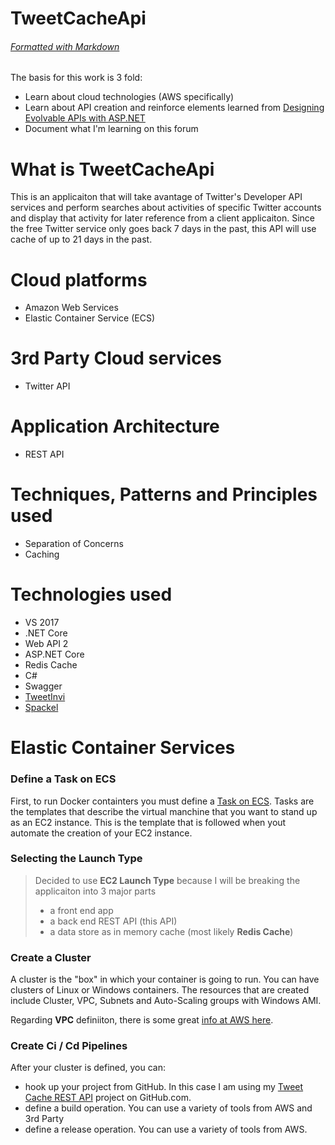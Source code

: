 # TweetCacheApi
###### [Formatted with Markdown](https://github.com/adam-p/markdown-here/wiki/Markdown-Here-Cheatsheet)

The basis for this work is 3 fold:
- Learn about cloud technologies (AWS specifically)
- Learn about API creation and reinforce elements learned from [Designing Evolvable APIs with ASP.NET](https://www.amazon.com/gp/product/1449337716/ref=oh_aui_detailpage_o05_s01?ie=UTF8&psc=1)
- Document what I'm learning on this forum 

# What is TweetCacheApi
  
This is an applicaiton that will take avantage of Twitter's Developer API services and perform searches about activities of specific Twitter accounts and display that activity for later reference from a client applicaiton. Since the free Twitter service only goes back 7 days in the past, this API will use cache of up to 21 days in the past.

# Cloud platforms
- Amazon Web Services
- Elastic Container Service (ECS)

# 3rd Party Cloud services
- Twitter API

# Application Architecture
- REST API


# Techniques, Patterns and Principles used
- Separation of Concerns
- Caching

# Technologies used
- VS 2017
- .NET Core
- Web API 2
- ASP.NET Core
- Redis Cache
- C#
- Swagger
- [TweetInvi](https://github.com/linvi/tweetinvi/wiki/Introduction)
- [Spackel](https://github.com/JasonBock/SpackleNet)

# Elastic Container Services

### Define a Task on ECS
First, to run Docker containters you must define a [Task on ECS](https://docs.aws.amazon.com/AmazonECS/latest/developerguide/task_definitions.html).
Tasks are the templates that describe the virtual manchine that you want to stand up as an EC2 instance. This is the
template that is followed when yout automate the creation of your EC2 instance.

### Selecting the Launch Type
> Decided to use **EC2 Launch Type** because I will be breaking the applicaiton into 3 major parts
> - a front end app
> - a back end REST API (this API)
> - a data store as in memory cache (most likely **Redis Cache**) 

### Create a Cluster
A cluster is the "box" in which your container is going to run. You can have clusters of Linux or Windows containers.
The resources that are created include Cluster, VPC, Subnets and Auto-Scaling groups with Windows AMI.

Regarding **VPC** definiiton, there is some great [info at AWS here](https://docs.aws.amazon.com/AmazonVPC/latest/UserGuide/VPC_Subnets.html).

### Create Ci / Cd Pipelines
After your cluster is defined, you can:
- hook up your project from GitHub. In this case I am using my [Tweet Cache REST API](https://github.com/anibalvelarde/TweetCacheApi) project on GitHub.com.
- define a build operation. You can use a variety of tools from AWS and 3rd Party
- define a release operation. You can use a variety of tools from AWS. 

